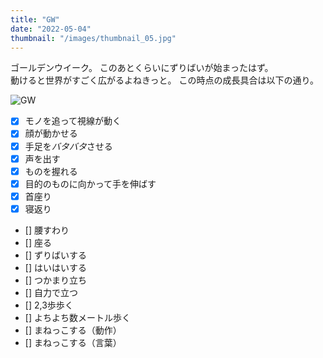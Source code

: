 ```yaml
---
title: "GW"
date: "2022-05-04"
thumbnail: "/images/thumbnail_05.jpg"
---
```


ゴールデンウイーク。 
このあとくらいにずりばいが始まったはず。  
動けると世界がすごく広がるよねきっと。  この時点の成長具合は以下の通り。

![GW](/images/thumbnail_05.jpg)

- [x] モノを追って視線が動く
- [x] 顔が動かせる
- [x] 手足を*バタバタ*させる
- [x] 声を出す
- [x] ものを握れる
- [x] 目的のものに向かって手を伸ばす
- [x] 首座り
- [x] 寝返り
- [] 腰すわり
- [] 座る
- [] ずりばいする
- [] はいはいする
- [] つかまり立ち
- [] 自力で立つ
- [] 2,3歩歩く
- [] よちよち数メートル歩く
- [] まねっこする（動作）
- [] まねっこする（言葉）

